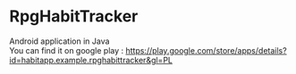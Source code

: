 # RpgHabitTracker
Android application in Java\
You can find it on google play : https://play.google.com/store/apps/details?id=habitapp.example.rpghabittracker&gl=PL
